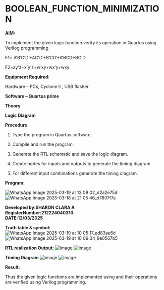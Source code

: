 # BOOLEAN_FUNCTION_MINIMIZATION

**AIM:**

To implement the given logic function verify its operation in Quartus using Verilog programming.

F1= A’B’C’D’+AC’D’+B’CD’+A’BCD+BC’D 

F2=xy’z+x’y’z+w’xy+wx’y+wxy

**Equipment Required:**

Hardware – PCs, Cyclone II , USB flasher

**Software – Quartus prime**

**Theory**

**Logic Diagram**

**Procedure**

1.	Type the program in Quartus software.

2.	Compile and run the program.

3.	Generate the RTL schematic and save the logic diagram.

4.	Create nodes for inputs and outputs to generate the timing diagram.

5.	For different input combinations generate the timing diagram.


**Program:**

![WhatsApp Image 2025-03-19 at 13 08 02_d2a2e75d](https://github.com/user-attachments/assets/18c1ee82-c327-4899-be02-825548dd0bb8)                                                                                   
                                                                                                                                                                                                                     ![WhatsApp Image 2025-03-18 at 21 05 46_d7807f7a](https://github.com/user-attachments/assets/6d9706cd-bdbf-43af-a5a1-2519feb385f6)


**Developed by:SHARON CLARA A**                                                                                                                                                              
**RegisterNumber:212224040310**    
**DATE:12/03/2025**

**Truth table & symbol:**
![WhatsApp Image 2025-03-19 at 10 05 17_ad83ae6d](https://github.com/user-attachments/assets/15d06142-3516-4f1d-b305-e357e0d11347)
![WhatsApp Image 2025-03-19 at 10 09 34_9e0567b5](https://github.com/user-attachments/assets/d3adca37-8a49-4400-88d3-f651ea706b37)                                                                                                 

**RTL realization Output:**                                                                                                                                                                                           ![image](https://github.com/user-attachments/assets/a5932a20-a600-42ae-b20f-1372db585113)
 ![image](https://github.com/user-attachments/assets/7cd3dc12-37a9-454b-aafe-abb678604d72)



**Timing Diagram**
![image](https://github.com/user-attachments/assets/91f40222-e8d2-432a-a6bd-039ddb523fff)
![image](https://github.com/user-attachments/assets/ed7b78f8-f477-45a1-84c6-65074c7c3bec)





**Result:**

Thus the given logic functions are implemented using and their operations are verified using Verilog programming.

